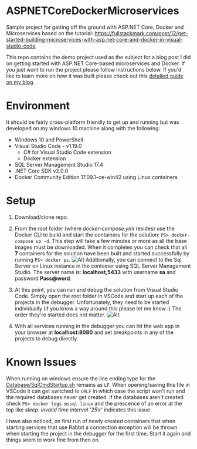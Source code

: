 # ASPNETCoreDockerMicroservices
Sample project for getting off the ground with ASP.NET Core, Docker and Microservices based on the tutorial: https://fullstackmark.com/post/12/get-started-building-microservices-with-asp.net-core-and-docker-in-visual-studio-code

This repo contains the demo project used as the subject for a blog post I did on getting started with ASP.NET Core-based microservices and Docker.  If you just want to run the project please follow instructions below.  If you'd like to learn more on how it was built please check out this [detailed guide on my blog](https://fullstackmark.com/post/12/get-started-building-microservices-with-asp.net-core-and-docker-in-visual-studio-code).


# Environment
It should be fairly cross-platform friendly to get up and running but was developed on my windows 10 machine along with the following:

- Windows 10 and PowerShell
- Visual Studio Code - v1.19.0
    - C# for Visual Studio Code extension
    - Docker extension
 - SQL Server Management Studio 17.4
- .NET Core SDK v2.0.0
- Docker Community Edition 17.09.1-ce-win42 using Linux containers

# Setup

1. Download/clone repo.

2. From the root folder (where _docker-compose.yml_ resides) use the Docker CLI to build and start the containers for the solution: `PS> docker-compose up -d`.  This step will take a few minutes or more as all the base images must be downloaded.  When it completes you can check that all **7** containers for the solution have been built and started successfully by running `PS> docker ps`.
![Alt](https://fullstackmark.com/img/posts/12/aspnetcore-microservice-and-service-docker-containers.png "7 containers are deployed in this solution") Additionally, you can connect to the Sql Server on Linux instance in the container using SQL Server Management Studio.  The server name is: **localhost,5433** with username **sa** and password **Pass@word**.

3. At this point, you can run and debug the solution from Visual Studio Code.  Simply open the root folder in VSCode and start up each of the projects in the debugger.  Unfortunately, they need to be started individually (if you know a way around this please let me know :)  The order they're started does not matter. ![Alt](https://fullstackmark.com/img/posts/12/aspnetcore-services-running-in-visual-studio-code-debugger.png "containerized services running in visual studio code debugger")

4. With all services running in the debugger you can hit the web app in your browser at **localhost:8080** and set breakpoints in any of the projects to debug directly.

# Known Issues

When running on windows ensure the line ending type for the <a href="https://github.com/mmacneil/ASPNETCoreDockerMicroservices/blob/master/Database/SqlCmdStartup.sh" target="_blank">Database/SqlCmdStartup.sh</a> remains as `LF`.  When opening/saving this file in VSCode it can get switched to `CRLF` in which case the script won't run and the required databases never get created.  If the databases aren't created check `PS> docker logs mssql-linux` and the prescence of an error at the top like _sleep: invalid time interval '25\r'_ indicates this issue.

I have also noticed, on first run of newly created containers that when starting services that use Rabbit a connection exception will be thrown when starting the project in the debugger for the first time.  Start it again and things seem to work fine from then on.





